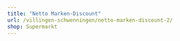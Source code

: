 ```yaml
---
title: "Netto Marken-Discount"
url: /villingen-schwenningen/netto-marken-discount-2/
shop: Supermarkt
---
```

